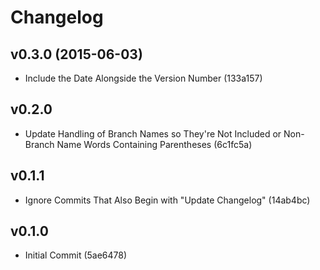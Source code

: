 Changelog
=========

v0.3.0 (2015-06-03)
-------------------
- Include the Date Alongside the Version Number (133a157)

v0.2.0
------
- Update Handling of Branch Names so They're Not Included or Non-Branch Name Words Containing Parentheses (6c1fc5a)

v0.1.1
------
- Ignore Commits That Also Begin with "Update Changelog" (14ab4bc)

v0.1.0
------
- Initial Commit (5ae6478)